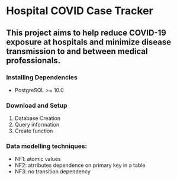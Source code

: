 # Hospital COVID Case Tracker
## This project aims to help reduce COVID-19 exposure at hospitals and minimize disease transmission to and between medical professionals. 
### Installing Dependencies
- PostgreSQL >= 10.0
### Download and Setup
1. Database Creation
2. Query information
3. Create function
### Data modelling techniques:
- NF1: atomic values
- NF2: atrributes dependence on primary key in a table
- NF3: no transition dependency

